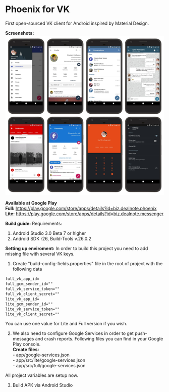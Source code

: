 # Phoenix for VK
First open-sourced VK client for Android inspired by Material Design.

<b>Screenshots:</b>
<img src="Screenshots.jpg"/>

<b>Available at Google Play</b><br>
  <b>Full:</b> https://play.google.com/store/apps/details?id=biz.dealnote.phoenix <br>
  <b>Lite:</b> https://play.google.com/store/apps/details?id=biz.dealnote.messenger

<b>Build guide:</b>
Requirements:
  1) Android Studio 3.0 Beta 7 or higher
  2) Android SDK r26, Build-Tools v.26.0.2
  
<b>Setting up enviroment:</b>
In order to build this project you need to add missing file with several VK keys.

  1) Create "build-config-fields.properties" file in the root of project with the following data

```
full_vk_app_id=
full_gcm_sender_id=""
full_vk_service_token=""
full_vk_client_secret=""
lite_vk_app_id=
lite_gcm_sender_id=""
lite_vk_service_token=""
lite_vk_client_secret=""
```

You can use one value for Lite and Full version if you wish.

  2) We also need to configure Google Services in order to get push-messages and crash reports. Following files you can find in your Google Play console.<br>
  <b>Create files:</b><br>
    - app/google-services.json <br>
    - app/src/lite/google-services.json <br>
    - app/src/full/google-services.json

  All project variables are setup now.

  3) Build APK via Android Studio
